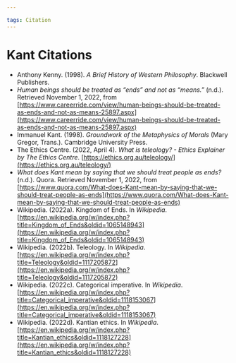 ```yaml
---

tags: Citation 
---
```


# Kant Citations

- Anthony Kenny. (1998). _A Brief History of Western Philosophy_. Blackwell Publishers.
- _Human beings should be treated as “ends” and not as “means.”_ (n.d.). Retrieved November 1, 2022, from [https://www.careerride.com/view/human-beings-should-be-treated-as-ends-and-not-as-means-25897.aspx](https://www.careerride.com/view/human-beings-should-be-treated-as-ends-and-not-as-means-25897.aspx)
- Immanuel Kant. (1998). _Groundwork of the Metaphysics of Morals_ (Mary Gregor, Trans.). Cambridge University Press.
- The Ethics Centre. (2022, April 4). _What is teleology? - Ethics Explainer by The Ethics Centre_. [https://ethics.org.au/teleology/](https://ethics.org.au/teleology/)
- _What does Kant mean by saying that we should treat people as ends?_ (n.d.). Quora. Retrieved November 1, 2022, from [https://www.quora.com/What-does-Kant-mean-by-saying-that-we-should-treat-people-as-ends](https://www.quora.com/What-does-Kant-mean-by-saying-that-we-should-treat-people-as-ends)
- Wikipedia. (2022a). Kingdom of Ends. In _Wikipedia_. [https://en.wikipedia.org/w/index.php?title=Kingdom_of_Ends&oldid=1065148943](https://en.wikipedia.org/w/index.php?title=Kingdom_of_Ends&oldid=1065148943)
- Wikipedia. (2022b). Teleology. In _Wikipedia_. [https://en.wikipedia.org/w/index.php?title=Teleology&oldid=1117205872](https://en.wikipedia.org/w/index.php?title=Teleology&oldid=1117205872)
- Wikipedia. (2022c). Categorical imperative. In _Wikipedia_. [https://en.wikipedia.org/w/index.php?title=Categorical_imperative&oldid=1118153067](https://en.wikipedia.org/w/index.php?title=Categorical_imperative&oldid=1118153067)
- Wikipedia. (2022d). Kantian ethics. In _Wikipedia_. [https://en.wikipedia.org/w/index.php?title=Kantian_ethics&oldid=1118127228](https://en.wikipedia.org/w/index.php?title=Kantian_ethics&oldid=1118127228)
